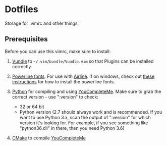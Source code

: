 # Dotfiles

Storage for .vimrc and other things.


## Prerequisites

Before you can use this vimrc, make sure to install:

1. [Vundle](https://github.com/VundleVim/Vundle.vim) to
   `~/.vim/bundle/Vundle.vim` so that Plugins can be installed correctly.
2. [Powerline fonts](https://github.com/powerline/fonts). For use with
   [Airline](https://github.com/vim-airline/vim-airline). If on windows,
   check out [these instructions](
   https://medium.com/@slmeng/how-to-install-powerline-fonts-in-windows-b2eedecace58)
   for how to install the powerline fonts.
3. [Python](https://www.python.org) for compiling and using
   [YouCompleteMe](https://github.com/Valloric/YouCompleteMe). Make sure to grab the
   correct version - use ":version" to check:
   
   * 32 or 64 bit
   * Python version (2.7 should always work and is recommended. If you want to use
     Python 3.x, scan the output of ":version" for which version it's looking for.
     For example, if you see something like "python36.dll" in there, then you need
     Python 3.6)
     
4. [CMake](https://cmake.org/download/) to compile
   [YouCompleteMe](https://github.com/Valloric/YouCompleteMe)
